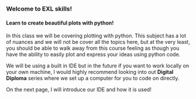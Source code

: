 ### Welcome to EXL skills!
#### Learn to create beautiful plots with python!

In this class we will be covering plotting with python.  This subject has a lot of nuances and we will not be cover all the topics here, but at the very least, you should be able to walk away from this course feeling as though you have the ability to easily plot and express your ideas using python code.  

We will be using a built in IDE but in the future if you want to work locally on your own machine, I would highly recommend looking into out **Digital Diploma** series where we set up a computer for you to code on directly.

On the next page, I will introduce our IDE and how it is used!
